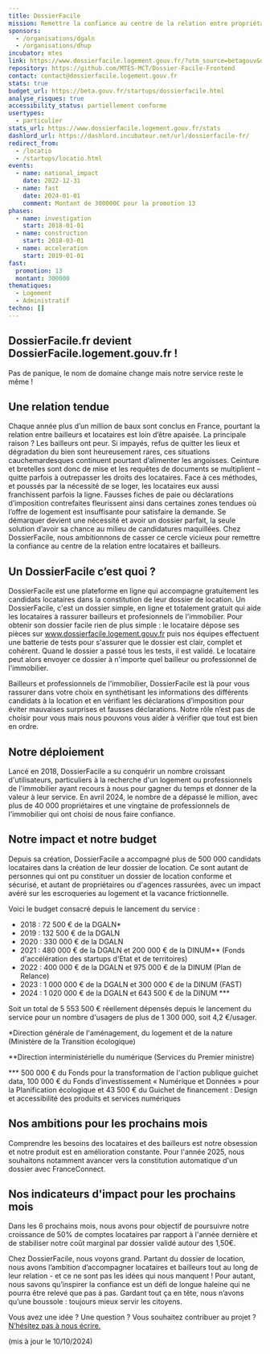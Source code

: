 ```yaml
---
title: DossierFacile
mission: Remettre la confiance au centre de la relation entre propriétaires et locataires
sponsors:
  - /organisations/dgaln
  - /organisations/dhup
incubator: mtes
link: https://www.dossierfacile.logement.gouv.fr/?utm_source=betagouv&utm_medium=referral&utm_campaign=fiche_betagouv
repository: https://github.com/MTES-MCT/Dossier-Facile-Frontend
contact: contact@dossierfacile.logement.gouv.fr
stats: true
budget_url: https://beta.gouv.fr/startups/dossierfacile.html
analyse_risques: true
accessibility_status: partiellement conforme
usertypes:
  - particulier
stats_url: https://www.dossierfacile.logement.gouv.fr/stats
dashlord_url: https://dashlord.incubateur.net/url/dossierfacile-fr/
redirect_from:
  - /locatio
  - /startups/locatio.html
events:
  - name: national_impact
    date: 2022-12-31
  - name: fast
    date: 2024-01-01
    comment: Montant de 300000€ pour la promotion 13
phases:
  - name: investigation
    start: 2018-01-01
  - name: construction
    start: 2018-03-01
  - name: acceleration
    start: 2019-01-01
fast:
  promotion: 13
  montant: 300000
thematiques:
  - Logement
  - Administratif
techno: []
---
```

## DossierFacile.fr devient DossierFacile.logement.gouv.fr !

Pas de panique, le nom de domaine change mais notre service reste le même !

## Une relation tendue

Chaque année plus d’un million de baux sont conclus en France, pourtant la relation entre bailleurs et locataires est loin d’être apaisée. La principale raison ? Les bailleurs ont peur. Si impayés, refus de quitter les lieux et dégradation du bien sont heureusement rares, ces situations cauchemardesques continuent pourtant d’alimenter les angoisses. Ceinture et bretelles sont donc de mise et les requêtes de documents se multiplient – quitte parfois à outrepasser les droits des locataires.
Face à ces méthodes, et poussés par la nécessité de se loger, les locataires eux aussi franchissent parfois la ligne. Fausses fiches de paie ou déclarations d’imposition contrefaites fleurissent ainsi dans certaines zones tendues où l’offre de logement est insuffisante pour satisfaire la demande. Se démarquer devient une nécessité et avoir un dossier parfait, la seule solution d’avoir sa chance au milieu de candidatures maquillées.
Chez DossierFacile, nous ambitionnons de casser ce cercle vicieux pour remettre la confiance au centre de la relation entre locataires et bailleurs.

## Un DossierFacile c’est quoi ?

DossierFacile est une plateforme en ligne qui accompagne gratuitement les candidats locataires dans la constitution de leur dossier de location.
Un DossierFacile, c'est un dossier simple, en ligne et totalement gratuit qui aide les locataires à rassurer bailleurs et profesionnels de l'immobilier. Pour obtenir son dossier facile rien de plus simple : le locataire dépose ses pièces sur <a href="https://locataire.dossierfacile.logement.gouv.fr/login?utm_source=betagouv">www.dossierfacile.logement.gouv.fr</a> puis nos équipes effectuent une batterie de tests pour s'assurer que le dossier est clair, complet et cohérent. Quand le dossier a passé tous les tests, il est validé. Le locataire peut alors envoyer ce dossier à n'importe quel bailleur ou professionnel de l'immobilier.

Bailleurs et professionnels de l'immobilier, DossierFacile est là pour vous rassurer dans votre choix en synthétisant les informations des différents candidats à la location et en vérifiant les déclarations d’imposition pour éviter mauvaises surprises et fausses déclarations. Notre rôle n’est pas de choisir pour vous mais nous pouvons vous aider à vérifier que tout est bien en ordre.

## Notre déploiement

Lancé en 2018, DossierFacile a su conquérir un nombre croissant d'utilisateurs, particuliers à la recherche d'un logement ou professionnels de l'immobilier ayant recours à nous pour gagner du temps et donner de la valeur à leur service. En avril 2024, le nombre de  a dépassé le million, avec plus de 40 000 propriétaires et une vingtaine de professionnels de l'immobilier qui ont choisi de nous faire confiance.

## Notre impact et notre budget

Depuis sa création, DossierFacile a accompagné plus de 500 000 candidats locataires dans la création de leur dossier de location. Ce sont autant de personnes qui ont pu constituer un dossier de location conforme et sécurisé, et autant de propriétaires ou d'agences rassurées, avec un impact avéré sur les escroqueries au logement et la vacance frictionnelle.

Voici le budget consacré depuis le lancement du service :

- 2018 : 72 500 € de la DGALN\*
- 2019 : 132 500 € de la DGALN
- 2020 : 330 000 € de la DGALN
- 2021 : 480 000 € de la DGALN et 200 000 € de la DINUM\*\* (Fonds d'accélération des startups d'Etat et de territoires)
- 2022 : 400 000 € de la DGALN et 975 000 € de la DINUM (Plan de Relance)
- 2023 : 1 000 000 € de la DGALN et 300 000 € de la DINUM (FAST)
- 2024 : 1 020 000 € de la DGALN et 643 500 € de la DINUM *** 

Soit un total de 5 553 500 € réellement dépensés depuis le lancement du service pour un nombre d'usagers de plus de 1 300 000, soit 4,2 €/usager.

\*Direction générale de l'aménagement, du logement et de la nature (Ministère de la Transition écologique)

\*\*Direction interministérielle du numérique (Services du Premier ministre)

\*\*\* 500 000 € du Fonds pour la transformation de l'action publique guichet data, 100 000 € du Fonds d’investissement « Numérique et Données » pour la Planification écologique et 43 500 € du Guichet de financement : Design et accessibilité des produits et services numériques

## Nos ambitions pour les prochains mois

Comprendre les besoins des locataires et des bailleurs est notre obsession et notre produit est en amélioration constante.
Pour l'année 2025, nous souhaitons notamment avancer vers la constitution automatique d'un dossier avec FranceConnect. 

## Nos indicateurs d'impact pour les prochains mois

Dans les 6 prochains mois, nous avons pour objectif de poursuivre notre croissance de 50% de comptes locataires par rapport à l'année dernière et de stabiliser notre coût marginal par dossier validé autour des 1,50€.

Chez DossierFacile, nous voyons grand. Partant du dossier de location, nous avons l’ambition d’accompagner locataires et bailleurs tout au long de leur relation - et ce ne sont pas les idées qui nous manquent ! Pour autant, nous savons qu’inspirer la confiance est un défi de longue haleine qui ne pourra être relevé que pas à pas. Gardant tout ça en tête, nous n’avons qu’une boussole : toujours mieux servir les citoyens.

Vous avez une idée ? Une question ? Vous souhaitez contribuer au projet ? <a href="mailto:contact@dossierfacile.fr">N’hésitez pas à nous écrire.</a>

(mis à jour le 10/10/2024)
